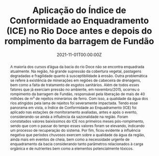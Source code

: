 ﻿---
abstract: 'A maioria dos cursos d’água da bacia do rio Doce não se encontra enquadrada atualmente. Na região, há grande supressão da cobertura vegetal, pastagens degradadas e fragilidade quanto à susceptibilidade à erosão. Outra problemática se refere à existência de minerações em regiões de cabeceira de drenagens, bem como a falta de tratamento de esgotos sanitários. Além de todos esses fatores que já exerciam pressão no ambiente, em novembro/2015, ocorreu o rompimento da barragem de Fundão, responsável pela liberação de mais de 40 milhões de m³ de rejeitos minerários de ferro. Com isso, a qualidade da água dos rios atingidos pela lama de rejeitos foi severamente impactada. Tendo esse panorama em vista, o Índice de Conformidade ao Enquadramento (ICE) foi aplicado nas estações de monitoramento avaliadas, antes e após o evento, considerando-se ainda a influência da sazonalidade na região. Foram constatados valores baixíssimos do ICE nos primeiros meses pós-rompimento, sendo que com o passar do tempo esses valores foram se elevando, indicando um processo de recuperação do sistema. Por fim, ficou evidente a influência negativa que períodos chuvosos exercem sobre a qualidade da água da região, ainda mais em eventos de cheia, bem como a necessidade urgente de enquadramento da bacia considerando tanto parâmetros relacionados à carga orgânica e de nutrientes bem como a elementos potencialmente tóxicos.' 
authors:
- Marianne Schaefer França Sieciechowicz 
- Ana Carolina Canossa Becker 
- Bruna Arcie Polli
- Ana Carolina Wosiack
- Nicole Machuca Brassac De Arruda 
- Alcides Conte Neto
- Cristovão Vicente Scapulatempo Fernandes 
date: "2021-11-01T00:00:00Z"
doi: ""
featured: true
projects:
- XXIVSBRH_ICE.pdf
publication: XXIV Simpósio Brasileiro de Recursos Hídricos, Belo Horizonte
publication_short: 
publication_types:
- "1"
publishDate: "2021-11-01T00:00:00Z"
summary: 
tags: [Qualidade da água, Diagnóstico Ambiental, Lactec]
title: 'Aplicação do Índice de Conformidade ao Enquadramento (ICE) no Rio Doce antes e depois do rompimento da barragem de Fundão'
url_code: ""
url_dataset: ""
url_pdf: "publication/doce_sbrh_2021/XXIVSBRH_ICE.pdf"
url_poster: ""
url_project: ""
url_slides: ""
url_source: ""
url_video: "https://www.youtube.com/watch?v=k-kpwn3cLUc"
---

